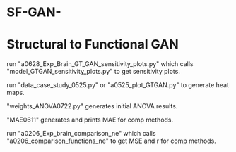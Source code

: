 #     SF-GAN-
#  Structural to Functional GAN

run "a0628_Exp_Brain_GT_GAN_sensitivity_plots.py" which calls "model_GTGAN_sensitivity_plots.py" to get sensitivity plots.

run "data_case_study_0525.py" or "a0525_plot_GTGAN.py" to generate heat maps.

"weights_ANOVA0722.py" generates initial ANOVA results.

"MAE0611" generates and prints MAE for comp methods.

run "a0206_Exp_brain_comparison_ne" which calls "a0206_comparison_functions_ne" to get MSE and r for comp methods.

